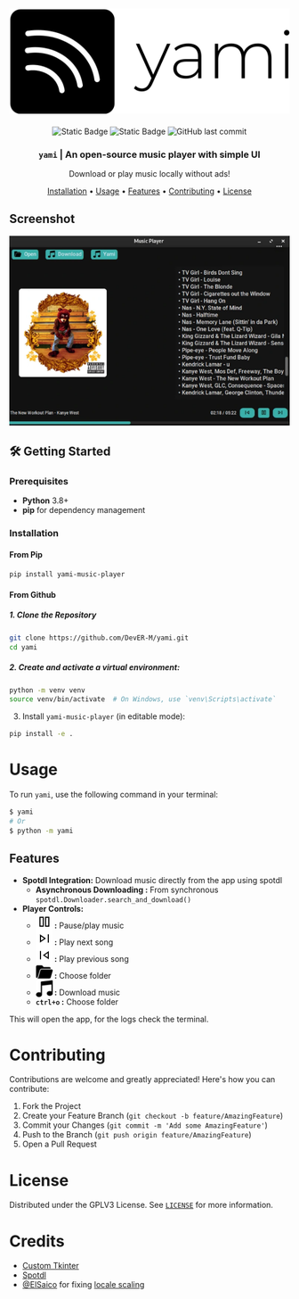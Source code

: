 <div align="center">

![yami-logo](.assets/vector/default-monochrome-black.svg)
---
![Static Badge](https://img.shields.io/badge/pip_install-yami--music--player-purple)
![Static Badge](https://img.shields.io/badge/Language-Python-red)
![GitHub last commit](https://img.shields.io/github/last-commit/DevER-M/yami)

<h3>
<code>yami</code> | An open-source music player with simple UI
</h3>

<p align="center">
Download or play music locally without ads!   
</p>

[Installation](#installation) • [Usage](#usage) • [Features](#features) • [Contributing](#contributing) • [License](#license)
</div>

## Screenshot
![pic](https://raw.githubusercontent.com/DevER-M/yami/refs/heads/for-pypi/.assets/pic.png)


## 🛠️ Getting Started

### Prerequisites
- **Python** 3.8+
- **pip** for dependency management

### Installation
#### From Pip
```sh
pip install yami-music-player
```
#### From Github
##### 1. Clone the Repository
```sh
git clone https://github.com/DevER-M/yami.git
cd yami
```
##### 2. Create and activate a virtual environment:
```sh
python -m venv venv
source venv/bin/activate  # On Windows, use `venv\Scripts\activate`
```

3. Install `yami-music-player` (in editable mode):
```sh
pip install -e .
```



# Usage

To run `yami`, use the following command in your terminal:

```sh
$ yami 
# Or
$ python -m yami
```

## Features

- **Spotdl Integration:** Download music directly from the app using spotdl
  - **Asynchronous Downloading :** From synchronous `spotdl.Downloader.search_and_download()`
- **Player Controls:**
  - **<img src="data/pause.png" alt="drawing" width="30" style="vertical-align:bottom"> :** Pause/play music
  - **<img src="data/skip_next.png" alt="drawing" width="30" style="vertical-align:bottom"> :** Play next song
  - **<img src="data/skip_prev.png" alt="drawing" width="30" style="vertical-align:bottom"> :** Play previous song
  - **<img src="data/folder.png" alt="drawing" width="30" style="vertical-align:bottom"> :** Choose folder
  - **<img src="data/music.png" alt="drawing" width="30" style="vertical-align:bottom"> :** Download music
  - **`ctrl+o` :** Choose folder

This will open the app, for the logs check the terminal.

# Contributing

Contributions are welcome and greatly appreciated! Here's how you can contribute:

1. Fork the Project
2. Create your Feature Branch (`git checkout -b feature/AmazingFeature`)
3. Commit your Changes (`git commit -m 'Add some AmazingFeature'`)
4. Push to the Branch (`git push origin feature/AmazingFeature`)
5. Open a Pull Request

# License

Distributed under the GPLV3 License. See [`LICENSE`](LICENSE) for more information.


# Credits
- [Custom Tkinter](https://github.com/TomSchimansky/CustomTkinter)
- [Spotdl](https://github.com/spotDL/spotify-downloader)
- [@ElSaico](https://github.com/ElSaico) for fixing [locale scaling](https://github.com/ElSaico/CustomTkinter/tree/fix-locale-scaling)






